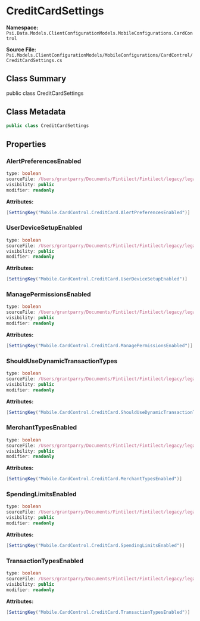 # CreditCardSettings

**Namespace:** `Psi.Data.Models.ClientConfigurationModels.MobileConfigurations.CardControl`

**Source File:** `Psi.Models.ClientConfigurationModels/MobileConfigurations/CardControl/CreditCardSettings.cs`

## Class Summary

public class CreditCardSettings

## Class Metadata

```typescript
public class CreditCardSettings
```

## Properties

### AlertPreferencesEnabled

```typescript
type: boolean
sourceFile: /Users/grantparry/Documents/Fintilect/Fintilect/legacy/legacy-apis/Psi.Models.ClientConfigurationModels/MobileConfigurations/CardControl/CreditCardSettings.cs
visibility: public
modifier: readonly
```

**Attributes:**
```csharp
[SettingKey("Mobile.CardControl.CreditCard.AlertPreferencesEnabled")]
```

### UserDeviceSetupEnabled

```typescript
type: boolean
sourceFile: /Users/grantparry/Documents/Fintilect/Fintilect/legacy/legacy-apis/Psi.Models.ClientConfigurationModels/MobileConfigurations/CardControl/CreditCardSettings.cs
visibility: public
modifier: readonly
```

**Attributes:**
```csharp
[SettingKey("Mobile.CardControl.CreditCard.UserDeviceSetupEnabled")]
```

### ManagePermissionsEnabled

```typescript
type: boolean
sourceFile: /Users/grantparry/Documents/Fintilect/Fintilect/legacy/legacy-apis/Psi.Models.ClientConfigurationModels/MobileConfigurations/CardControl/CreditCardSettings.cs
visibility: public
modifier: readonly
```

**Attributes:**
```csharp
[SettingKey("Mobile.CardControl.CreditCard.ManagePermissionsEnabled")]
```

### ShouldUseDynamicTransactionTypes

```typescript
type: boolean
sourceFile: /Users/grantparry/Documents/Fintilect/Fintilect/legacy/legacy-apis/Psi.Models.ClientConfigurationModels/MobileConfigurations/CardControl/CreditCardSettings.cs
visibility: public
modifier: readonly
```

**Attributes:**
```csharp
[SettingKey("Mobile.CardControl.CreditCard.ShouldUseDynamicTransactionTypes")]
```

### MerchantTypesEnabled

```typescript
type: boolean
sourceFile: /Users/grantparry/Documents/Fintilect/Fintilect/legacy/legacy-apis/Psi.Models.ClientConfigurationModels/MobileConfigurations/CardControl/CreditCardSettings.cs
visibility: public
modifier: readonly
```

**Attributes:**
```csharp
[SettingKey("Mobile.CardControl.CreditCard.MerchantTypesEnabled")]
```

### SpendingLimitsEnabled

```typescript
type: boolean
sourceFile: /Users/grantparry/Documents/Fintilect/Fintilect/legacy/legacy-apis/Psi.Models.ClientConfigurationModels/MobileConfigurations/CardControl/CreditCardSettings.cs
visibility: public
modifier: readonly
```

**Attributes:**
```csharp
[SettingKey("Mobile.CardControl.CreditCard.SpendingLimitsEnabled")]
```

### TransactionTypesEnabled

```typescript
type: boolean
sourceFile: /Users/grantparry/Documents/Fintilect/Fintilect/legacy/legacy-apis/Psi.Models.ClientConfigurationModels/MobileConfigurations/CardControl/CreditCardSettings.cs
visibility: public
modifier: readonly
```

**Attributes:**
```csharp
[SettingKey("Mobile.CardControl.CreditCard.TransactionTypesEnabled")]
```
